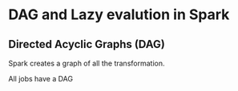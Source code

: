 # DAG and Lazy evalution in Spark


## Directed Acyclic Graphs (DAG)

Spark creates a graph of all the transformation.

All jobs have a DAG